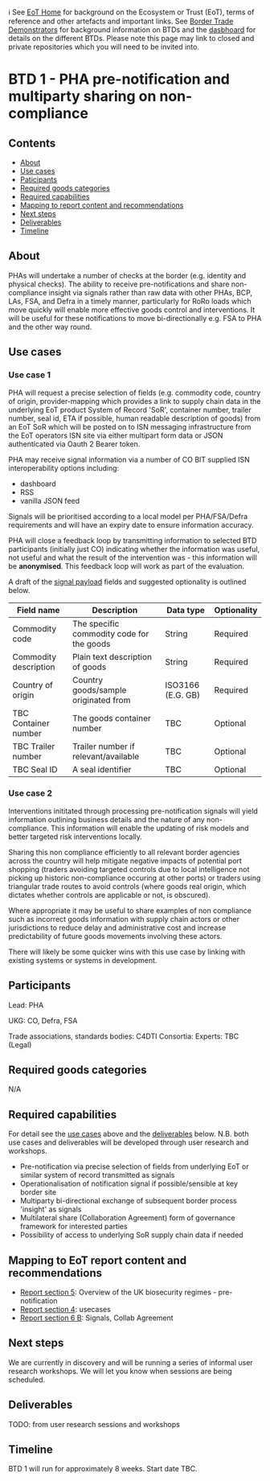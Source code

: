 ℹ️ See [EoT Home](https://github.com/ecosystem-of-trust) for background on the Ecosystem or Trust (EoT), terms of reference and other artefacts and important links. See [Border Trade Demonstrators](https://github.com/border-trade-demonstrators) for background information on BTDs and the [dasbhoard](https://github.com/border-trade-demonstrators/dashboard) for details on the different BTDs. Please note this page may link to closed and private repositories which you will need to be invited into.

# BTD 1 - PHA pre-notification and multiparty sharing on non-compliance

## Contents

- [About](https://github.com/border-trade-demonstrators/btd-1#about)
- [Use cases](https://github.com/border-trade-demonstrators/btd-1#use-cases)
- [Paticipants](https://github.com/border-trade-demonstrators/btd-1#participants)
- [Required goods categories](https://github.com/border-trade-demonstrators/btd-1#required-goods-categories)
- [Required capabilities](https://github.com/border-trade-demonstrators/btd-1#required-capabilities)
- [Mapping to report content and recommendations](https://github.com/border-trade-demonstrators/btd-1#mapping-to-eot-report-content-and-recommendations)
- [Next steps](https://github.com/border-trade-demonstrators/btd-1#next-steps)
- [Deliverables](https://github.com/border-trade-demonstrators/btd-1#deliverables)
- [Timeline](https://github.com/border-trade-demonstrators/btd-1#timeline)

## About

PHAs will undertake a number of checks at the border (e.g. identity and physical checks). The ability to receive pre-notifications and share non-compliance insight via signals rather than raw data with other PHAs, BCP, LAs, FSA, and Defra in a timely manner, particularly for RoRo loads which move quickly will enable more effective goods control and interventions. It will be useful for these notifications to move bi-directionally e.g. FSA to PHA and the other way round.

## Use cases

### Use case 1

PHA will request a precise selection of fields (e.g. commodity code, country of origin, provider-mapping which provides a link to supply chain data in the underlying EoT product System of Record 'SoR', container number, trailer number, seal id, ETA if possible, human readable description of goods) from an EoT SoR which will be posted on to ISN messaging infrastructure from the EoT operators ISN site via either multipart form data or JSON authenticated via Oauth 2 Bearer token.

PHA may receive signal information via a number of CO BIT supplied ISN interoperability options including:
- dashboard
- RSS
- vanilla JSON feed

Signals will be prioritised according to a local model per PHA/FSA/Defra requirements and will have an expiry date to ensure information accuracy.


PHA will close a feedback loop by transmitting information to selected BTD participants (initially just CO) indicating whether the information was useful, not useful and what the result of the intervention was - this information will be **anonymised**. This feedback loop will work as part of the evaluation.

A draft of the [signal payload](https://github.com/information-sharing-networks/signals#example-3---a-signal-and-its-metadata-which-is-associated-to-a-payload-of-information-in-a-given-domain) fields and suggested optionality is outlined below.

| Field name | Description | Data type | Optionality |
| --- | --- | --- | --- |
| Commodity code | The specific commodity code for the goods | String | Required |
| Commodity description | Plain text description of goods | String | Required |
| Country of origin | Country goods/sample originated from | ISO3166 (E.G. GB) | Required |
| TBC Container number | The goods container number | TBC | Optional |
| TBC Trailer number | Trailer number if relevant/available | TBC | Optional |
| TBC Seal ID | A seal identifier | TBC | Optional | 

### Use case 2

Interventions inititated through processing pre-notification signals will yield information outlining business details and the nature of any non-compliance. This information will enable the updating of risk models and better targeted risk interventions locally.

Sharing this non compliance efficiently to all relevant border agencies across the country will help mitigate negative impacts of potential port shopping  (traders avoiding targeted controls due to local intelligence not picking up historic non-compliance occuring at other ports) or traders using triangular trade routes to avoid controls (where goods real origin, which dictates whether controls are applicable or not, is obscured).

Where appropriate it may be useful to share examples of non compliance such as incorrect goods information with supply chain actors or other jurisdictions to reduce delay and administrative cost and increase predictability of future goods movements involving these actors.

There will likely be some quicker wins with this use case by linking with existing systems or systems in development.

## Participants

Lead: PHA

UKG: CO, Defra, FSA

Trade associations, standards bodies: C4DTI
Consortia:
Experts: TBC (Legal)

## Required goods categories

N/A

## Required capabilities

For detail see the [use cases](https://github.com/border-trade-demonstrators/btd-1#use-cases) above and the [deliverables]() below. N.B. both use cases and deliverables will be developed through user research and workshops.

- Pre-notification via precise selection of fields from underlying EoT or similar system of record transmitted as signals
- Operationalisation of notification signal if possible/sensible at key border site
- Multiparty bi-directional exchange of subsequent border process 'insight' as signals
- Multilateral share (Collaboration Agreement) form of governance framework for interested parties
- Possibility of access to underlying SoR supply chain data if needed

## Mapping to EoT report content and recommendations

- [Report section 5](https://www.gov.uk/government/publications/the-ecosystem-of-trust-evaluation-report-2023/the-ecosystem-of-trust-evaluation-report-august-2023-html#measuring-the-value-of-an-eot-model): Overview of the UK biosecurity regimes - pre-notification
- [Report section 4](https://www.gov.uk/government/publications/the-ecosystem-of-trust-evaluation-report-2023/the-ecosystem-of-trust-evaluation-report-august-2023-html#the-ecosystem-of-trust-model): usecases
- [Report section 6 B](https://www.gov.uk/government/publications/the-ecosystem-of-trust-evaluation-report-2023/the-ecosystem-of-trust-evaluation-report-august-2023-html#recommendations-for-how-we-address-the-challenges-to-eot-adoption): Signals, Collab Agreement

## Next steps

We are currently in discovery and will be running a series of informal user research workshops. We will let you know when sessions are being scheduled.

## Deliverables

TODO: from user research sessions and workshops

## Timeline

BTD 1 will run for approximately 8 weeks. Start date TBC.

